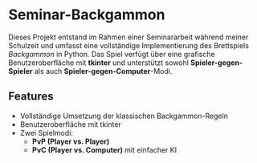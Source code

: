 # Seminar-Backgammon

Dieses Projekt entstand im Rahmen einer Seminararbeit während meiner Schulzeit und umfasst eine vollständige Implementierung des Brettspiels *Backgammon* in Python.
Das Spiel verfügt über eine grafische Benutzeroberfläche mit **tkinter** und unterstützt sowohl **Spieler-gegen-Spieler** als auch **Spieler-gegen-Computer**-Modi.

## Features
- Vollständige Umsetzung der klassischen Backgammon-Regeln  
- Benutzeroberfläche mit tkinter  
- Zwei Spielmodi:  
  - **PvP (Player vs. Player)**  
  - **PvC (Player vs. Computer)** mit einfacher KI  

